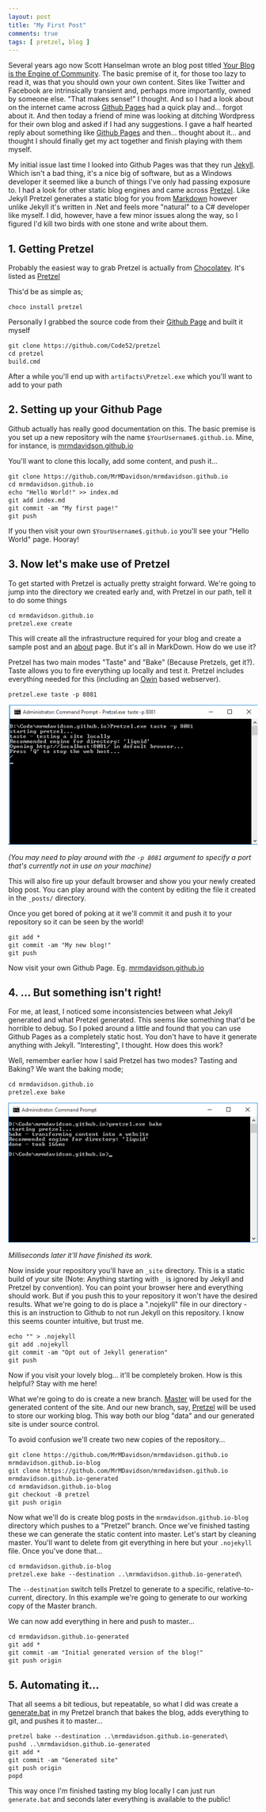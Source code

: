 ```yaml
--- 
layout: post
title: "My First Post"
comments: true
tags: [ pretzel, blog ]
---
```


Several years ago now Scott Hanselman wrote an blog post titled [Your Blog is the Engine of Community](http://www.hanselman.com/blog/YourBlogIsTheEngineOfCommunity.aspx). The basic premise of it, for those too lazy to read it,
was that you should own your own content. Sites like Twitter and Facebook are intrinsically transient and, perhaps more importantly, owned by someone else. "That makes sense!" I thought. And so I had a look about on the internet
came across [Github Pages](https://pages.github.com/) had a quick play and... forgot about it. And then today a friend of mine was looking at ditching Wordpress for their own blog and asked if I had any suggestions. I gave a half
hearted reply about something like [Github Pages](https://pages.github.com/) and then... thought about it... and thought I should finally get my act together and finish playing with them myself.

My initial issue last time I looked into Github Pages was that they run [Jekyll](http://jekyllrb.com/). Which isn't a bad thing, it's a nice big of software, but as a Windows developer it seemed like a bunch of things I've only
had passing exposure to. I had a look for other static blog engines and came across [Pretzel](http://code52.org/pretzel.html). Like Jekyll Pretzel generates a static blog for you from [Markdown](http://daringfireball.net/projects/markdown/)
however unlike Jekyll it's written in .Net and feels more "natural" to a C# developer like myself. I did, however, have a few minor issues along the way, so I figured I'd kill two birds with one stone and write about them.

## 1.  Getting Pretzel

Probably the easiest way to grab Pretzel is actually from [Chocolatey](http://chocolatey.org). It's listed as [Pretzel](https://chocolatey.org/packages/pretzel)

This'd be as simple as;

```dos
choco install pretzel
```

Personally I grabbed the source code from their [Github Page](https://github.com/Code52/pretzel) and built it myself

```dos
git clone https://github.com/Code52/pretzel
cd pretzel
build.cmd
```

After a while you'll end up with `artifacts\Pretzel.exe` which you'll want to add to your path
    
## 2.  Setting up your Github Page

Github actually has really good documentation on this. The basic premise is you set up a new repository wih the name `$YourUsername$.github.io`. Mine, for instance, is [mrmdavidson.github.io](https://github.com/MrMDavidson/mrmdavidson.github.io)

You'll want to clone this locally, add some content, and push it...

```dos
git clone https://github.com/MrMDavidson/mrmdavidson.github.io
cd mrmdavidson.github.io
echo "Hello World!" >> index.md
git add index.md
git commit -am "My first page!"
git push
````

If you then visit your own `$YourUsername$.github.io` you'll see your "Hello World" page. Hooray!
    
## 3.  Now let's make use of Pretzel

To get started with Pretzel is actually pretty straight forward. We're going to jump into the directory we created early and, with Pretzel in our path, tell it to do some things

```dos
cd mrmdavidson.github.io
pretzel.exe create
``` 

This will create all the infrastructure required for your blog and create a sample post and an [about](/about.html) page. But it's all in MarkDown. How do we use it?

Pretzel has two main modes "Taste" and "Bake" (Because Pretzels, get it?). Taste allows you to fire everything up locally and test it. Pretzel includes everything needed for this (including an [Owin](http://owin.org/) based webserver).

```dos
pretzel.exe taste -p 8081
```

![Pretzel Tasting](/img/posts/2015-08-30-myfirstpost/pretzel-tasting.png "Pretzel Tasting")

*(You may need to play around with the `-p 8081` argument to specify a port that's currently not in use on your machine)* 

This will also fire up your default browser and show you your newly created blog post. You can play around with the content by editing the file it created in the `_posts/` directory.

Once you get bored of poking at it we'll commit it and push it to your repository so it can be seen by the world!

```dos
git add *
git commit -am "My new blog!"
git push
```

Now visit your own Github Page. Eg. [mrmdavidson.github.io](http://mrmdavidson.github.io)
    
## 4.  ... But something isn't right!

For me, at least, I noticed some inconsistencies between what Jekyll generated and what Pretzel generated. This seems like something that'd be horrible to debug. So I poked around a little and found that you can use Github Pages
as a completely static host. You don't have to have it generate anything with Jekyll. "Interesting", I thought. How does this work?

Well, remember earlier how I said Pretzel has two modes? Tasting and Baking? We want the baking mode;

```dos
cd mrmdavidson.github.io
pretzel.exe bake
```

![Pretzel Baking](/img/posts/2015-08-30-myfirstpost/pretzel-baking.png "Pretzel Baking")

*Milliseconds later it'll have finished its work.*

Now inside your repository you'll have an `_site` directory. This is a static build of your site (Note: Anything starting with `_` is ignored by Jekyll and Pretzel by convention). You can point your browser here and everything 
should work. But if you push this to your repository it won't have the desired results. What we're going to do is place a ".nojekyll" file in our directory - this is an instruction to Github to not run Jekyll on this repository.
I know this seems counter intuitive, but trust me.

```dos
echo "" > .nojekyll
git add .nojekyll
git commit -am "Opt out of Jekyll generation"
git push
```

Now if you visit your lovely blog... it'll be completely broken. How is this helpful? Stay with me here!

What we're going to do is create a new branch. [Master](https://github.com/MrMDavidson/mrmdavidson.github.io/tree/master) will be used for the generated content of the site. And our new branch, say, [Pretzel](https://github.com/MrMDavidson/mrmdavidson.github.io/tree/pretzel)
will be used to store our working blog. This way both our blog "data" and our generated site is under source control.

To avoid confusion we'll create two new copies of the repository...

```dos
git clone https://github.com/MrMDavidson/mrmdavidson.github.io mrmdavidson.github.io-blog
git clone https://github.com/MrMDavidson/mrmdavidson.github.io mrmdavidson.github.io-generated
cd mrmdavidson.github.io-blog
git checkout -B pretzel
git push origin
```

Now what we'll do is create blog posts in the `mrmdavidson.github.io-blog` directory which pushes to a "Pretzel" branch. Once we've finished tasting these we can generate the static content into master.
Let's start by cleaning master. You'll want to delete from git everything in here but your `.nojekyll` file. Once you've done that...

```dos
cd mrmdavidson.github.io-blog
pretzel.exe bake --destination ..\mrmdavidson.github.io-generated\
```

The `--destination` switch tells Pretzel to generate to a specific, relative-to-current, directory. In this example we're going to generate to our working copy of the Master branch.

We can now add everything in here and push to master...

```dos
cd mrmdavidson.github.io-generated
git add *
git commit -am "Initial generated version of the blog!"
git push origin
```

## 5. Automating it...

That all seems a bit tedious, but repeatable, so what I did was create a [generate.bat](https://github.com/MrMDavidson/mrmdavidson.github.io/blob/4a609925cfaf57f94a48322c3cc1f7af4acb77bc/generate.bat) in my Pretzel branch that bakes the blog, adds everything to git, and pushes it to master...

```dos
pretzel bake --destination ..\mrmdavidson.github.io-generated\
pushd ..\mrmdavidson.github.io-generated
git add *
git commit -am "Generated site"
git push origin
popd
```

This way once I'm finished tasting my blog locally I can just run `generate.bat` and seconds later everything is available to the public!